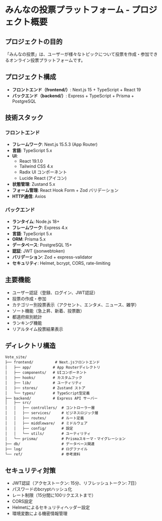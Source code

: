# みんなの投票プラットフォーム - プロジェクト概要

## プロジェクトの目的
「みんなの投票」は、ユーザーが様々なトピックについて投票を作成・参加できるオンライン投票プラットフォームです。

## プロジェクト構成
- **フロントエンド（frontend/）**: Next.js 15 + TypeScript + React 19
- **バックエンド（backend/）**: Express + TypeScript + Prisma + PostgreSQL

## 技術スタック

### フロントエンド
- **フレームワーク**: Next.js 15.5.3 (App Router)
- **言語**: TypeScript 5.x
- **UI**:
  - React 19.1.0
  - Tailwind CSS 4.x
  - Radix UI コンポーネント
  - Lucide React (アイコン)
- **状態管理**: Zustand 5.x
- **フォーム管理**: React Hook Form + Zod バリデーション
- **HTTP通信**: Axios

### バックエンド
- **ランタイム**: Node.js 18+
- **フレームワーク**: Express 4.x
- **言語**: TypeScript 5.x
- **ORM**: Prisma 5.x
- **データベース**: PostgreSQL 15+
- **認証**: JWT (jsonwebtoken)
- **バリデーション**: Zod + express-validator
- **セキュリティ**: Helmet, bcrypt, CORS, rate-limiting

## 主要機能
- ユーザー認証（登録、ログイン、JWT認証）
- 投票の作成・参加
- カテゴリー別投票表示（アクセント、エンタメ、ニュース、雑学）
- ソート機能（急上昇、新着、投票数）
- 都道府県別統計
- ランキング機能
- リアルタイム投票結果表示

## ディレクトリ構造
```
Vote_site/
├── frontend/          # Next.jsフロントエンド
│   ├── app/          # App Routerディレクトリ
│   ├── components/   # UIコンポーネント
│   ├── hooks/        # カスタムフック
│   ├── lib/          # ユーティリティ
│   ├── stores/       # Zustand ストア
│   └── types/        # TypeScript型定義
├── backend/          # Express API サーバー
│   ├── src/
│   │   ├── controllers/  # コントローラー層
│   │   ├── services/     # ビジネスロジック層
│   │   ├── routes/       # ルート定義
│   │   ├── middleware/   # ミドルウェア
│   │   ├── config/       # 設定
│   │   └── utils/        # ユーティリティ
│   └── prisma/           # Prismaスキーマ・マイグレーション
├── db/                   # データベース関連
├── log/                  # ログファイル
└── ref/                  # 参考資料
```

## セキュリティ対策
- JWT認証（アクセストークン: 15分、リフレッシュトークン: 7日）
- パスワードのbcryptハッシュ化
- レート制限（15分間に100リクエストまで）
- CORS設定
- Helmetによるセキュリティヘッダー設定
- 環境変数による機密情報管理